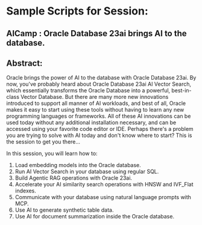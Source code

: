 # Sample Scripts for Session: 

## AICamp : Oracle Database 23ai brings AI to the database. 

## Abstract:
Oracle brings the power of AI to the database with Oracle Database 23ai. By now, you've probably heard about Oracle Database 23ai AI Vector 
Search, which essentially transforms the Oracle Database into a powerful, best-in-class Vector Database. But there are many more new innovations 
introduced to support all manner of AI workloads, and best of all, Oracle makes it easy to start using these tools without having to learn any new 
programming languages or frameworks. All of these AI innovations can be used today without any additional installation necessary, and can be
accessed using your favorite code editor or IDE. Perhaps there's a problem you are trying to solve with 
AI today and don't know where to start? This is the session to get you there...

In this session, you will learn how to:
1. Load embedding models into the Oracle database.
1. Run AI Vector Search in your database using regular SQL.
1. Build Agentic RAG operations with Oracle 23ai.
1. Accelerate your AI similarity search operations with HNSW and IVF_Flat indexes.
1. Communicate with your database using natural language prompts with MCP.
1. Use AI to generate synthetic table data.
1. Use AI for document summarization inside the Oracle database.
